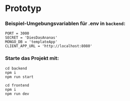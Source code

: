 # Prototyp

### Beispiel-Umgebungsvariablen für .env in `backend`:

    PORT = 3000
    SECRET = 'DiesDasAnanas'
    MONGO_DB = 'templateApp'
    CLIENT_APP_URL = 'http://localhost:8080'

### Starte das Projekt mit:

    cd backend
    npm i
    npm run start

    cd frontend
    npm i
    npm run dev